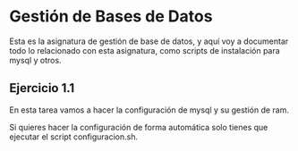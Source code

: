 # Gestión de Bases de Datos
Esta es la asignatura de gestión de base de datos, y aquí voy a documentar todo lo relacionado con esta asignatura, como scripts de instalación para mysql y otros.

## Ejercicio 1.1
En esta tarea vamos a hacer la configuración de mysql y su gestión de ram.  

Si quieres hacer la configuración de forma automática solo tienes que ejecutar el script configuracion.sh.